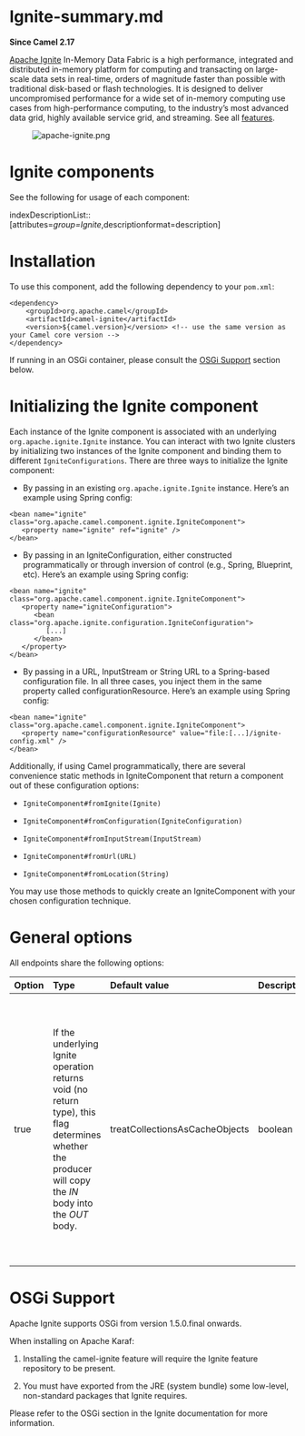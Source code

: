 # Ignite-summary.md

**Since Camel 2.17**

[Apache Ignite](https://ignite.apache.org/) In-Memory Data Fabric is a
high performance, integrated and distributed in-memory platform for
computing and transacting on large-scale data sets in real-time, orders
of magnitude faster than possible with traditional disk-based or flash
technologies. It is designed to deliver uncompromised performance for a
wide set of in-memory computing use cases from high-performance
computing, to the industry’s most advanced data grid, highly available
service grid, and streaming. See all
[features](https://ignite.apache.org/features.html).

<figure>
<img src="apache-ignite.png" alt="apache-ignite.png" />
</figure>

# Ignite components

See the following for usage of each component:

indexDescriptionList::\[attributes=*group=Ignite*,descriptionformat=description\]

# Installation

To use this component, add the following dependency to your `pom.xml`:

    <dependency>
        <groupId>org.apache.camel</groupId>
        <artifactId>camel-ignite</artifactId>
        <version>${camel.version}</version> <!-- use the same version as your Camel core version -->
    </dependency>

If running in an OSGi container, please consult the [OSGi
Support](#Ignite-OsgiSupport) section below.

# Initializing the Ignite component

Each instance of the Ignite component is associated with an underlying
`org.apache.ignite.Ignite` instance. You can interact with two Ignite
clusters by initializing two instances of the Ignite component and
binding them to different `IgniteConfigurations`. There are three ways
to initialize the Ignite component:

-   By passing in an existing `org.apache.ignite.Ignite` instance.
    Here’s an example using Spring config:

<!-- -->

    <bean name="ignite" class="org.apache.camel.component.ignite.IgniteComponent">
       <property name="ignite" ref="ignite" />
    </bean>

-   By passing in an IgniteConfiguration, either constructed
    programmatically or through inversion of control (e.g., Spring,
    Blueprint, etc). Here’s an example using Spring config:

<!-- -->

    <bean name="ignite" class="org.apache.camel.component.ignite.IgniteComponent">
       <property name="igniteConfiguration">
          <bean class="org.apache.ignite.configuration.IgniteConfiguration">
             [...]
          </bean>
       </property>
    </bean>

-   By passing in a URL, InputStream or String URL to a Spring-based
    configuration file. In all three cases, you inject them in the same
    property called configurationResource. Here’s an example using
    Spring config:

<!-- -->

    <bean name="ignite" class="org.apache.camel.component.ignite.IgniteComponent">
       <property name="configurationResource" value="file:[...]/ignite-config.xml" />
    </bean>

Additionally, if using Camel programmatically, there are several
convenience static methods in IgniteComponent that return a component
out of these configuration options:

-   `IgniteComponent#fromIgnite(Ignite)`

-   `IgniteComponent#fromConfiguration(IgniteConfiguration)`

-   `IgniteComponent#fromInputStream(InputStream)`

-   `IgniteComponent#fromUrl(URL)`

-   `IgniteComponent#fromLocation(String)`

You may use those methods to quickly create an IgniteComponent with your
chosen configuration technique.

# General options

All endpoints share the following options:

<table>
<colgroup>
<col style="width: 11%" />
<col style="width: 11%" />
<col style="width: 11%" />
<col style="width: 44%" />
<col style="width: 11%" />
<col style="width: 11%" />
</colgroup>
<thead>
<tr>
<th style="text-align: left;">Option</th>
<th style="text-align: left;">Type</th>
<th style="text-align: left;">Default value</th>
<th style="text-align: left;">Description</th>
<th style="text-align: left;">propagateIncomingBodyIfNoReturnValue</th>
<th style="text-align: left;">boolean</th>
</tr>
</thead>
<tbody>
<tr>
<td style="text-align: left;"><p>true</p></td>
<td style="text-align: left;"><p>If the underlying Ignite operation
returns void (no return type), this flag determines whether the producer
will copy the <em>IN</em> body into the <em>OUT</em> body.</p></td>
<td style="text-align: left;"><p>treatCollectionsAsCacheObjects</p></td>
<td style="text-align: left;"><p>boolean</p></td>
<td style="text-align: left;"><p>false</p></td>
<td style="text-align: left;"><p>Some Ignite operations can deal with
multiple elements at once, if passed a Collection. Enabling this option
will treat Collections as a single object, invoking the operation
variant for cardinality 1.</p></td>
</tr>
</tbody>
</table>

# OSGi Support

Apache Ignite supports OSGi from version 1.5.0.final onwards.

When installing on Apache Karaf:

1.  Installing the camel-ignite feature will require the Ignite feature
    repository to be present.

2.  You must have exported from the JRE (system bundle) some low-level,
    non-standard packages that Ignite requires.

Please refer to the OSGi section in the Ignite documentation for more
information.
